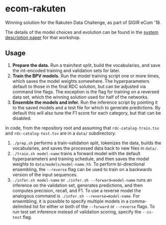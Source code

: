 # ecom-rakuten
Winning solution for the Rakuten Data Challenge, as part of SIGIR eCom '18.

The details of the model choices and evolution can be found in the [system description paper](https://sigir-ecom.github.io/ecom18DCPapers/ecom18DC_paper_9.pdf) for that workshop.

## Usage

1. **Prepare the data.** Run a train/test split, build the vocabularies, and save the int-encoded training and validation sets for later.
1. **Train the BPV models.** Run the model training script one or more times, which saves the model weights somewhere. The hyperparameters default to those in the final RDC solution, but can be adjusted via command line flags. The exception is the flag for training on a reversed data set, which the winning solution used for half of the networks.
1. **Ensemble the models and infer.** Run the inference script by pointing it to the saved models and a test file for which to generate predictions. By default this will also tune the F1 score for each category, but that can be disabled.

In code, from the repository root and assuming that `rdc-catalog-train.tsv` and `rdc-catalog-test.tsv` are in a `data/` subdirectory:
1. `./prep.sh` performs a train-validation split, tokenizes the data, builds the vocabularies, and saves the processed data back to new files in `data/`.
1. `./train.sh model-name` trains a forward model with the default hyperparameters and training schedule, and then saves the model weights to `data/models/model-name.h5`. To perform bi-directional ensembling, the `--reverse` flag can be used to train on a backwards version of the input sequences.
1. `./infer.sh model-name` or `./infer.sh --forward=model-name` runs an inference on the validation set, generates predictions, and then computes precision, recall, and F1. To use a reverse model the analogous command is `./infer.sh --reverse=model-name`. For ensembling, it is possible to specify multiple models in a comma-delimited list for either or both of the `--forward` or `--reverse` flags. To run test set inference instead of validation scoring, specify the `--is-test` flag.
